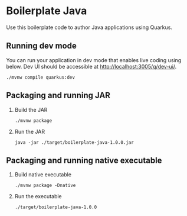 # Boilerplate Java

Use this boilerplate code to author Java applications using Quarkus.

## Running dev mode

You can run your application in dev mode that enables live coding using below. Dev UI should be accessible at [http://localhost:3005/q/dev-ui/](http://localhost:3005/q/dev-ui/).

```shell
./mvnw compile quarkus:dev
```

## Packaging and running JAR

1. Build the JAR

   ```shell
   ./mvnw package
   ```

2. Run the JAR

   ```shell
   java -jar ./target/boilerplate-java-1.0.0.jar
   ```

## Packaging and running native executable

1. Build native executable

   ```shell
   ./mvnw package -Dnative
   ```

2. Run the executable

   ```shell
   ./target/boilerplate-java-1.0.0
   ```
